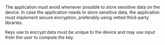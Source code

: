 The application must avoid whenever possible to store sensitive data on the device. In case the application
needs to store sensitive data, the application must implement secure encryption, preferably using vetted
third-party libraries.

Keys use to encrypt data must be unique to the device and may use input from the user to compute the key.
